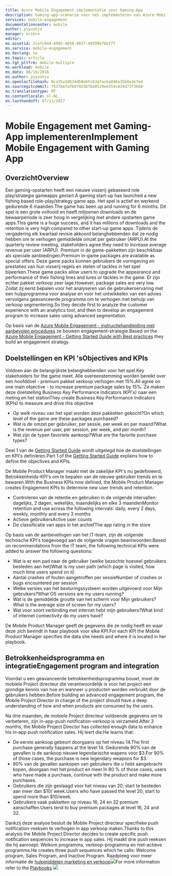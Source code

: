 ```yaml
---
title: Azure Mobile Engagement-implementatie voor Gaming-App
description: Gaming-app-scenario voor het implementeren van Azure Mobile Engagement
services: mobile-engagement
documentationcenter: mobile
author: piyushjo
manager: erikre
editor: 
ms.assetid: 2cafc044-4902-4058-8037-49399bf6bf7f
ms.service: mobile-engagement
ms.devlang: na
ms.topic: article
ms.tgt_pltfrm: mobile-multiple
ms.workload: mobile
ms.date: 08/19/2016
ms.author: piyushjo
ms.openlocfilehash: 0ca35a3d634db8eb5c63afacba046a35b8a3e7ed
ms.sourcegitcommit: f537befafb079256fba0529ee554c034d73f36b0
ms.translationtype: MT
ms.contentlocale: nl-NL
ms.lasthandoff: 07/11/2017
---
```

# <a name="implement-mobile-engagement-with-gaming-app"></a><span data-ttu-id="121d4-103">Mobile Engagement met Gaming-App implementeren</span><span class="sxs-lookup"><span data-stu-id="121d4-103">Implement Mobile Engagement with Gaming App</span></span>
## <a name="overview"></a><span data-ttu-id="121d4-104">Overzicht</span><span class="sxs-lookup"><span data-stu-id="121d4-104">Overview</span></span>
<span data-ttu-id="121d4-105">Een gaming-opstarten heeft een nieuwe visserij gebaseerd role play/strategie gameapps gestart.</span><span class="sxs-lookup"><span data-stu-id="121d4-105">A gaming start-up has launched a new fishing based role-play/strategy game app.</span></span> <span data-ttu-id="121d4-106">Het spel is actief en werkend gedurende 6 maanden.</span><span class="sxs-lookup"><span data-stu-id="121d4-106">The game has been up and running for 6 months.</span></span> <span data-ttu-id="121d4-107">Dit spel is een grote voltooid en heeft miljoenen downloads en de bewaarperiode is zeer hoog in vergelijking met andere opstarten game apps.</span><span class="sxs-lookup"><span data-stu-id="121d4-107">This game is a huge success, and it has millions of downloads and the retention is very high compared to other start-up game apps.</span></span> <span data-ttu-id="121d4-108">Tijdens de vergadering elk kwartaal revisie akkoord belanghebbenden dat ze nodig hebben om te verhogen gemiddelde omzet per gebruiker (ARPU).</span><span class="sxs-lookup"><span data-stu-id="121d4-108">At the quarterly review meeting, stakeholders agree they need to increase average revenue per user (ARPU).</span></span> <span data-ttu-id="121d4-109">Premium in de game-pakketten zijn beschikbaar als speciale aanbiedingen.</span><span class="sxs-lookup"><span data-stu-id="121d4-109">Premium in-game packages are available as special offers.</span></span> <span data-ttu-id="121d4-110">Deze game packs kunnen gebruikers de vormgeving en prestaties van hun visserij regels en stelen of tackles in het spel bijwerken.</span><span class="sxs-lookup"><span data-stu-id="121d4-110">These game packs allow users to upgrade the appearance and performance of their fishing lines and lures or tackles in the game.</span></span> <span data-ttu-id="121d4-111">Er zijn echter pakket verkoop zeer lage.</span><span class="sxs-lookup"><span data-stu-id="121d4-111">However, package sales are very low.</span></span> <span data-ttu-id="121d4-112">Zodat zij eerst bepalen voor het analyseren van de gebruikerservaring met een hulpprogramma voor analyse en voor het ontwikkelen van een advies vervolgens geavanceerde programma om te verhogen met behulp van verkoop segmentering.</span><span class="sxs-lookup"><span data-stu-id="121d4-112">So they decide first to analyze the customer experience with an analytics tool, and then to develop an engagement program to increase sales using advanced segmentation.</span></span>

<span data-ttu-id="121d4-113">Op basis van de [Azure Mobile Engagement - instructiehandleiding met aanbevolen procedures](mobile-engagement-getting-started-best-practices.md) ze bouwen engagement-strategie.</span><span class="sxs-lookup"><span data-stu-id="121d4-113">Based on the [Azure Mobile Engagement - Getting Started Guide with Best practices](mobile-engagement-getting-started-best-practices.md) they build an engagement strategy.</span></span>

## <a name="objectives-and-kpis"></a><span data-ttu-id="121d4-114">Doelstellingen en KPI 's</span><span class="sxs-lookup"><span data-stu-id="121d4-114">Objectives and KPIs</span></span>
<span data-ttu-id="121d4-115">Voldoen aan de belangrijkste belanghebbenden voor het spel.</span><span class="sxs-lookup"><span data-stu-id="121d4-115">Key stakeholders for the game meet.</span></span> <span data-ttu-id="121d4-116">Alle overeenstemming worden bereikt over een hoofddoel - premium pakket verkoop verhogen met 15%.</span><span class="sxs-lookup"><span data-stu-id="121d4-116">All agree on one main objective - to increase premium package sales by 15%.</span></span> <span data-ttu-id="121d4-117">Ze maken deze doelstelling Business Key Performance Indicators (KPI's) naar een meting en het station</span><span class="sxs-lookup"><span data-stu-id="121d4-117">They create Business Key Performance Indicators (KPIs) to measure and drive this objective</span></span>

* <span data-ttu-id="121d4-118">Op welk niveau van het spel worden deze pakketten gekocht?</span><span class="sxs-lookup"><span data-stu-id="121d4-118">On which level of the game are these packages purchased?</span></span>
* <span data-ttu-id="121d4-119">Wat is de omzet per gebruiker, per sessie, per week en per maand?</span><span class="sxs-lookup"><span data-stu-id="121d4-119">What is the revenue per user, per session, per week, and per month?</span></span>
* <span data-ttu-id="121d4-120">Wat zijn de typen favoriete aankoop?</span><span class="sxs-lookup"><span data-stu-id="121d4-120">What are the favorite purchase types?</span></span>

<span data-ttu-id="121d4-121">Deel 1 van de [Getting Started Guide](mobile-engagement-getting-started-best-practices.md) wordt uitgelegd hoe de doelstellingen en KPI's definiëren.</span><span class="sxs-lookup"><span data-stu-id="121d4-121">Part 1 of the [Getting Started Guide](mobile-engagement-getting-started-best-practices.md) explains how to define the objectives and KPIs.</span></span> 

<span data-ttu-id="121d4-122">De Mobile Product Manager maakt met de zakelijke KPI's nu gedefinieerd, Betrokkenheids-KPI's om te bepalen van de nieuwe gebruiker trends en te bewaren.</span><span class="sxs-lookup"><span data-stu-id="121d4-122">With the Business KPIs now defined, the Mobile Product Manager creates Engagement KPIs to determine new user trends and retention.</span></span>

* <span data-ttu-id="121d4-123">Controleren van de retentie en gebruiken in de volgende intervallen: dagelijks, 2 dagen, wekelijks, maandelijks en elke 3 maanden</span><span class="sxs-lookup"><span data-stu-id="121d4-123">Monitor retention and use across the following intervals: daily, every 2 days, weekly, monthly and every 3 months</span></span>
* <span data-ttu-id="121d4-124">Actieve gebruikers</span><span class="sxs-lookup"><span data-stu-id="121d4-124">Active user counts</span></span>
* <span data-ttu-id="121d4-125">De classificatie van apps in het archief</span><span class="sxs-lookup"><span data-stu-id="121d4-125">The app rating in the store</span></span>

<span data-ttu-id="121d4-126">Op basis van de aanbevelingen van het IT-team, zijn de volgende technische KPI's toegevoegd aan de volgende vragen beantwoorden:</span><span class="sxs-lookup"><span data-stu-id="121d4-126">Based on recommendations from the IT team, the following technical KPIs were added to answer the following questions:</span></span>

* <span data-ttu-id="121d4-127">Wat is er een pad naar de gebruiker (welke bezochte hoeveel gebruikers besteden aan het)</span><span class="sxs-lookup"><span data-stu-id="121d4-127">What is my user path (which page is visited, how much time users spend on it)</span></span>
* <span data-ttu-id="121d4-128">Aantal crashes of fouten aangetroffen per sessie</span><span class="sxs-lookup"><span data-stu-id="121d4-128">Number of crashes or bugs encountered per session</span></span>
* <span data-ttu-id="121d4-129">Welke versies van het besturingssysteem worden uitgevoerd voor Mijn gebruikers?</span><span class="sxs-lookup"><span data-stu-id="121d4-129">What OS versions are my users running?</span></span>
* <span data-ttu-id="121d4-130">Wat is de gemiddelde grootte van het scherm voor Mijn gebruikers?</span><span class="sxs-lookup"><span data-stu-id="121d4-130">What is the average size of screen for my users?</span></span>
* <span data-ttu-id="121d4-131">Wat voor soort verbinding met internet hebt mijn gebruikers?</span><span class="sxs-lookup"><span data-stu-id="121d4-131">What kind of internet connectivity do my users have?</span></span>

<span data-ttu-id="121d4-132">De Mobile Product Manager geeft de gegevens die ze nodig heeft en waar deze zich bevindt in haar playbook voor elke KPI.</span><span class="sxs-lookup"><span data-stu-id="121d4-132">For each KPI the Mobile Product Manager specifies the data she needs and where it is located in her playbook.</span></span>

## <a name="engagement-program-and-integration"></a><span data-ttu-id="121d4-133">Betrokkenheidsprogramma en integratie</span><span class="sxs-lookup"><span data-stu-id="121d4-133">Engagement program and integration</span></span>
<span data-ttu-id="121d4-134">Voordat u een geavanceerde betrokkenheidsprogramma bouwt, moet de mobiele Project directeur die verantwoordelijk is voor het project een grondige kennis van hoe en wanneer u producten worden verbruikt door de gebruikers hebben.</span><span class="sxs-lookup"><span data-stu-id="121d4-134">Before building an advanced engagement program, the Mobile Project Director in charge of the project should have a deep understanding of how and when products are consumed by the users.</span></span>

<span data-ttu-id="121d4-135">Na drie maanden, de mobiele Project directeur voldoende gegevens om te verbeteren, zijn in-app-push notification-verkoop is verzameld.</span><span class="sxs-lookup"><span data-stu-id="121d4-135">After 3 months, the Mobile Project Director has collected enough data to enhance his in-app push notification sales.</span></span> <span data-ttu-id="121d4-136">Hij leert die:</span><span class="sxs-lookup"><span data-stu-id="121d4-136">He learns that:</span></span>

* <span data-ttu-id="121d4-137">De eerste aankoop gebeurt doorgaans op het niveau 14.</span><span class="sxs-lookup"><span data-stu-id="121d4-137">The first purchase generally happens at the level 14.</span></span> <span data-ttu-id="121d4-138">Gedurende 90% van de gevallen is de aankoop nieuwe legendarische wapens voor $3.</span><span class="sxs-lookup"><span data-stu-id="121d4-138">For 90% of those cases, the purchase is new legendary weapons for $3.</span></span>
* <span data-ttu-id="121d4-139">80% van de gevallen aankopen van gebruikers die u hebt aangebracht kopen, doorgaan met het product en meer.</span><span class="sxs-lookup"><span data-stu-id="121d4-139">In 80 % of those cases, users who have made a purchase, continue with the product and make more purchases.</span></span>
* <span data-ttu-id="121d4-140">Gebruikers die zijn geslaagd voor het niveau van 20, start te besteden aan meer dan $10/ week.</span><span class="sxs-lookup"><span data-stu-id="121d4-140">Users who have passed the level 20, start to spend more than $10/week.</span></span>
* <span data-ttu-id="121d4-141">Gebruikers vaak pakketten op niveau 16, 24 en 32 premium aanschaffen.</span><span class="sxs-lookup"><span data-stu-id="121d4-141">Users tend to buy premium packages at level 16, 24 and 32.</span></span>

<span data-ttu-id="121d4-142">Dankzij deze analyse besluit de Mobile Project directeur specifieke push notification-reeksen te verhogen in app verkoop maken.</span><span class="sxs-lookup"><span data-stu-id="121d4-142">Thanks to this analysis the Mobile Project Director decides to create specific push notification sequences to increase in app sales.</span></span> <span data-ttu-id="121d4-143">Hij maakt drie push reeksen die hij aanroept: Welkom programma, verkoop-programma en niet-actieve programma.</span><span class="sxs-lookup"><span data-stu-id="121d4-143">He creates three push sequences which he calls: Welcome program, Sales Program, and Inactive Program.</span></span> <span data-ttu-id="121d4-144">Raadpleeg voor meer informatie de [hulpmiddelen marketing en verkoop](https://github.com/Azure/azure-mobile-engagement-samples/tree/master/Playbooks)![][1]</span><span class="sxs-lookup"><span data-stu-id="121d4-144">For more information refer to the [Playbooks](https://github.com/Azure/azure-mobile-engagement-samples/tree/master/Playbooks) ![][1]</span></span>

<!--Image references-->

[1]: ./media/mobile-engagement-game-scenario/notification-scenario.png

<!--Link references-->
